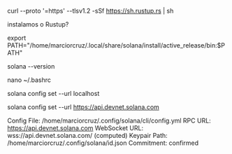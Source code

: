 curl --proto '=https' --tlsv1.2 -sSf https://sh.rustup.rs | sh

instalamos o Rustup?

export PATH="/home/marciorcruz/.local/share/solana/install/active_release/bin:$PATH"

solana --version


nano ~/.bashrc

solana config set --url localhost

solana config set --url https://api.devnet.solana.com

Config File: /home/marciorcruz/.config/solana/cli/config.yml
RPC URL: https://api.devnet.solana.com 
WebSocket URL: wss://api.devnet.solana.com/ (computed)
Keypair Path: /home/marciorcruz/.config/solana/id.json 
Commitment: confirmed 